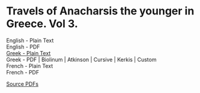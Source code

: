# Travels of Anacharsis the younger in Greece. Vol 3.

English - Plain Text  
English - PDF  
[Greek - Plain Text](full-text-greek.md)  
Greek - PDF | Biolinum | Atkinson | Cursive | Kerkis | Custom  
French - Plain Text  
French - PDF  

[Source PDFs](https://anemi.lib.uoc.gr/metadata/d/c/5/metadata-39-0000279.tkl)
